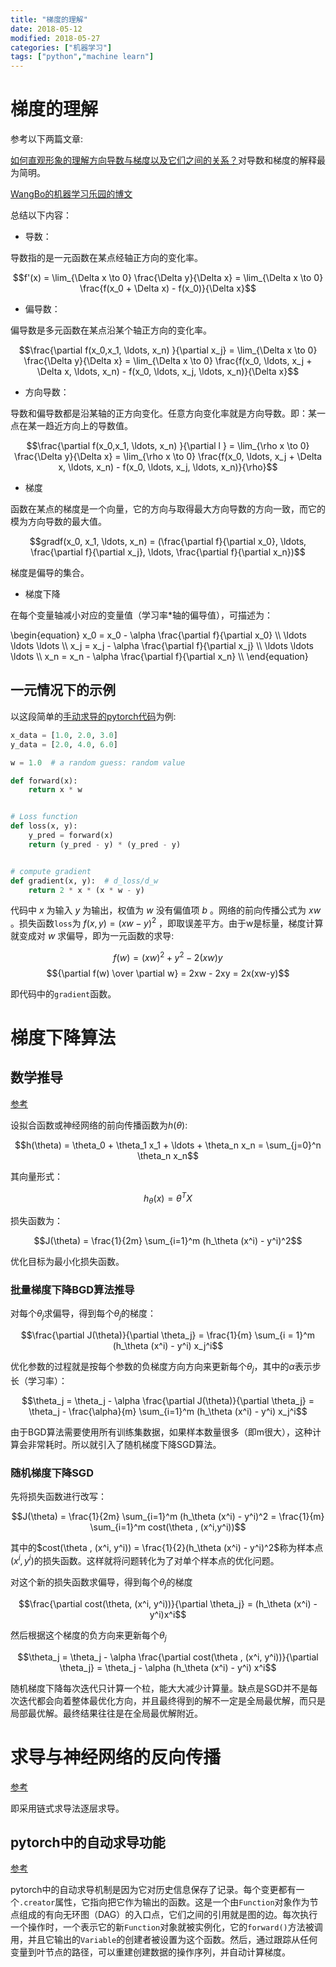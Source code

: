```yaml
---
title: "梯度的理解"
date: 2018-05-12
modified: 2018-05-27
categories: ["机器学习"]
tags: ["python","machine learn"]
---
```


# 梯度的理解

参考以下两篇文章:

[如何直观形象的理解方向导数与梯度以及它们之间的关系？](https://www.zhihu.com/question/36301367)对导数和梯度的解释最为简明。

[WangBo的机器学习乐园的博文](https://blog.csdn.net/walilk/article/details/50978864)

总结以下内容：

- 导数：

导数指的是一元函数在某点经轴正方向的变化率。

$$f'(x) = \lim_{\Delta x \to 0} \frac{\Delta y}{\Delta x} = \lim_{\Delta x \to 0} \frac{f(x_0 + \Delta x) - f(x_0)}{\Delta x}$$

- 偏导数：

偏导数是多元函数在某点沿某个轴正方向的变化率。

$$\frac{\partial f(x_0,x_1, \ldots, x_n) }{\partial x_j} = \lim_{\Delta x \to 0} \frac{\Delta y}{\Delta x} = \lim_{\Delta x \to 0} \frac{f(x_0, \ldots, x_j + \Delta x, \ldots, x_n) - f(x_0, \ldots, x_j, \ldots, x_n)}{\Delta x}$$

- 方向导数：

导数和偏导数都是沿某轴的正方向变化。任意方向变化率就是方向导数。即：某一点在某一趋近方向上的导数值。

$$\frac{\partial f(x_0,x_1, \ldots, x_n) }{\partial l } = \lim_{\rho x \to 0} \frac{\Delta y}{\Delta x} = \lim_{\rho x \to 0} \frac{f(x_0, \ldots, x_j + \Delta x, \ldots, x_n) - f(x_0, \ldots, x_j, \ldots, x_n)}{\rho}$$


- 梯度

函数在某点的梯度是一个向量，它的方向与取得最大方向导数的方向一致，而它的模为方向导数的最大值。

$$gradf(x_0, x_1, \ldots, x_n) = (\frac{\partial f}{\partial x_0}, \ldots, \frac{\partial f}{\partial x_j}, \ldots, \frac{\partial f}{\partial x_n})$$

梯度是偏导的集合。

- 梯度下降

在每个变量轴减小对应的变量值（学习率*轴的偏导值），可描述为：

\begin{equation} 
x_0 = x_0 - \alpha \frac{\partial f}{\partial x_0} \\\\
\ldots \ldots \ldots \\\\
x_j = x_j - \alpha \frac{\partial f}{\partial x_j} \\\\
\ldots \ldots \ldots \\\\
x_n = x_n - \alpha \frac{\partial f}{\partial x_n} \\\\
\end{equation}

## 一元情况下的示例

以这段简单的[手动求导的pytorch代码](https://github.com/hunkim/PyTorchZeroToAll/blob/master/02_manual_gradient.py)为例:
```python
x_data = [1.0, 2.0, 3.0]
y_data = [2.0, 4.0, 6.0]

w = 1.0  # a random guess: random value

def forward(x):
    return x * w


# Loss function
def loss(x, y):
    y_pred = forward(x)
    return (y_pred - y) * (y_pred - y)


# compute gradient
def gradient(x, y):  # d_loss/d_w
    return 2 * x * (x * w - y)
```

代码中 $x$ 为输入 $y$ 为输出，权值为 $w$ 没有偏值项 $b$ 。网络的前向传播公式为 $xw$ 。损失函数`loss`为 $f(x,y) = (xw -y)^2$ ，即取误差平方。由于w是标量，梯度计算就变成对 $w$ 求偏导，即为一元函数的求导:

$$f(w) = (xw)^2 + y^2 - 2(xw)y$$
$${\partial f(w) \over \partial w} = 2xw - 2xy = 2x(xw-y)$$

即代码中的`gradient`函数。

# 梯度下降算法

## 数学推导

[参考](https://blog.csdn.net/yhao2014/article/details/51554910)

设拟合函数或神经网络的前向传播函数为$h(\theta)$:

$$h(\theta) = \theta_0 + \theta_1 x_1 + \ldots + \theta_n x_n = \sum_{j=0}^n \theta_n x_n$$

其向量形式：

$$h_\theta (x) = \theta^T X$$

损失函数为：

$$J(\theta) = \frac{1}{2m} \sum_{i=1}^m (h_\theta (x^i) - y^i)^2$$

优化目标为最小化损失函数。

### 批量梯度下降BGD算法推导

对每个$\theta_j$求偏导，得到每个$\theta_j$的梯度：

$$\frac{\partial J(\theta)}{\partial \theta_j} = \frac{1}{m} \sum_{i = 1}^m (h_\theta (x^i) - y^i) x_j^i$$

优化参数的过程就是按每个参数的负梯度方向方向来更新每个$\theta_j$，其中的$\alpha$表示步长（学习率）：

$$\theta_j = \theta_j - \alpha \frac{\partial J(\theta)}{\partial \theta_j} = \theta_j - \frac{\alpha}{m} \sum_{i=1}^m (h_\theta (x^i) - y^i) x_j^i$$

由于BGD算法需要使用所有训练集数据，如果样本数量很多（即m很大），这种计算会非常耗时。所以就引入了随机梯度下降SGD算法。

### 随机梯度下降SGD

先将损失函数进行改写：

$$J(\theta) = \frac{1}{2m} \sum_{i=1}^m (h_\theta (x^i) - y^i)^2 = \frac{1}{m} \sum_{i=1}^m cost(\theta , (x^i,y^i))$$

其中的$cost(\theta , (x^i, y^i)) = \frac{1}{2}(h_\theta (x^i) - y^i)^2$称为样本点$(x^i, y^i)$的损失函数。这样就将问题转化为了对单个样本点的优化问题。

对这个新的损失函数求偏导，得到每个$\theta_j$的梯度

$$\frac{\partial cost(\theta, (x^i, y^i))}{\partial \theta_j} = (h_\theta (x^i) - y^i)x^i$$

然后根据这个梯度的负方向来更新每个$\theta_j$

$$\theta_j = \theta_j - \alpha \frac{\partial cost(\theta , (x^i, y^i))}{\partial \theta_j} = \theta_j - \alpha (h_\theta (x^i) - y^i) x^i$$

随机梯度下降每次迭代只计算一个柆，能大大减少计算量。缺点是SGD并不是每次迭代都会向着整体最优化方向，并且最终得到的解不一定是全局最优解，而只是局部最优解。最终结果往往是在全局最优解附近。

# 求导与神经网络的反向传播

[参考](https://www.cnblogs.com/charlotte77/p/5629865.html)

即采用链式求导法逐层求导。

## pytorch中的自动求导功能

[参考](https://blog.csdn.net/manong_wxd/article/details/78734358)

pytorch中的自动求导机制是因为它对历史信息保存了记录。每个变更都有一个`.creator`属性，它指向把它作为输出的函数。这是一个由`Function`对象作为节点组成的有向无环图（DAG）的入口点，它们之间的引用就是图的边。每次执行一个操作时，一个表示它的新`Function`对象就被实例化，它的`forward()`方法被调用，并且它输出的`Variable`的创建者被设置为这个函数。然后，通过跟踪从任何变量到叶节点的路径，可以重建创建数据的操作序列，并自动计算梯度。




